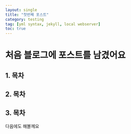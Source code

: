 ```yaml
---
layout: single
title: "첫번째 포스트"
category: testing 
tag: [yml syntax, jekyll, local webserver]
toc: true
---
```


# 처음 블로그에 포스트를 남겼어요
## 1. 목차
## 2. 목차
## 3. 목차
다음에도 해볼께요

